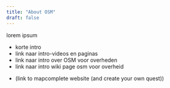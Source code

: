 ```yaml
---
title: "About OSM"
draft: false
---
```


lorem ipsum

- korte intro
- link naar intro-videos en paginas
- link naar intro over OSM voor overheden
- link naar intro wiki page osm voor overheid


* (link to mapcomplete website (and create your own quest))

